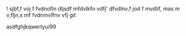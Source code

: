 !   sjbf,f voj f
fvdnofln dljsdf
mfdvlkfn vdfj'
dfvdlnv,f jod
f mvdlif, mas
m v,fljn,s mf
fvdnmvlfnv vfj
git 


asdfghjkqwertyui99